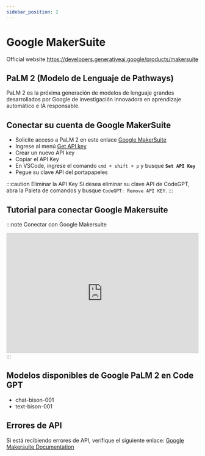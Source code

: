 ```yaml
---
sidebar_position: 2
---
```


# Google MakerSuite
Official website https://developers.generativeai.google/products/makersuite

## PaLM 2 (Modelo de Lenguaje de Pathways) 
PaLM 2 es la próxima generación de modelos de lenguaje grandes desarrollados por Google de investigación innovadora en aprendizaje automático e IA responsable.

## Conectar su cuenta de Google MakerSuite
- Solicite acceso a PaLM 2 en este enlace [Google MakerSuite](https://makersuite.google.com/)
- Ingrese al menú [Get API key](https://makersuite.google.com/app/apikey)
- Crear un nuevo API key
- Copiar el API Key
- En VSCode, ingrese el comando ```cmd + shift + p``` y busque **`Set API Key`**
- Pegue su clave API del portapapeles

:::caution Eliminar la API Key 
Si desea eliminar su clave API de CodeGPT, abra la Paleta de comandos y busque `CodeGPT: Remove API KEY`.
:::

## Tutorial para conectar Google Makersuite
:::note Conectar con Google Makersuite
<iframe width="100%" height="315" src="https://www.youtube.com/embed/1u8rIO7UEjs?si=t4OTbGmyeOEVE-PB" title="YouTube video player" frameborder="0" allow="accelerometer; autoplay; clipboard-write; encrypted-media; gyroscope; picture-in-picture; web-share" allowfullscreen></iframe>
:::

## Modelos disponibles de Google PaLM 2 en Code GPT
- chat-bison-001
- text-bison-001

## Errores de API
Si está recibiendo errores de API, verifique el siguiente enlace: [Google Makersuite Documentation](https://developers.generativeai.google/api/rest/generativelanguage)